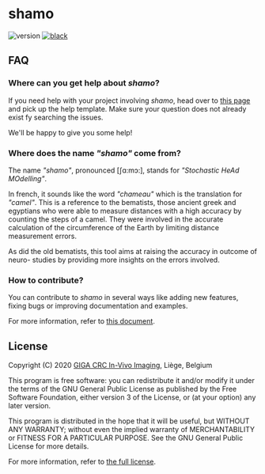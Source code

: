 # shamo

![version](https://img.shields.io/badge/version-0.3.2-black?style=flat-square)
[![black](https://img.shields.io/badge/codestyle-black-black?style=flat-square)](https://github.com/psf/black)

## FAQ

### Where can you get help about *shamo*?

If you need help with your project involving *shamo*, head over to [this page](https://github.com/CyclotronResearchCentre/shamo/issues/new) and pick up the help template. Make sure your question does not already exist fy searching the issues.

We'll be happy to give you some help!

### Where does the name *"shamo"* come from?
The name *"shamo"*, pronounced [ʃɑ:mɔ:], stands for *"Stochastic HeAd MOdelling"*.

In french, it sounds like the word *"chameau"* which is the translation for *"camel"*. This is a reference to the bematists, those ancient greek and egyptians who were able to measure distances with a high accuracy by counting the steps of a camel. They were involved in the accurate calculation of the circumference of the Earth by limiting distance measurement errors.

As did the old bematists, this tool aims at raising the accuracy in outcome of neuro- studies by providing more insights on the errors involved.

### How to contribute?

You can contribute to *shamo* in several ways like adding new features, fixing bugs or improving documentation and examples.

For more information, refer to [this document](CONTRIBUTING.md).

## License

Copyright (C) 2020 [GIGA CRC In-Vivo Imaging](https://www.giga.uliege.be/cms/c_5634375/fr/giga-in-vivo-imaging), Liège, Belgium

This program is free software: you can redistribute it and/or modify it under the terms of the GNU General Public License as published by the Free Software Foundation, either version 3 of the License, or (at your option) any later version.

This program is distributed in the hope that it will be useful, but WITHOUT ANY WARRANTY; without even the implied warranty of MERCHANTABILITY or FITNESS FOR A PARTICULAR PURPOSE. See the GNU General Public License for more details.

For more information, refer to [the full license](LICENSE.md).

